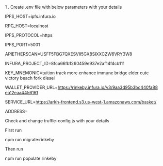 1 . Create .env file with below parameters with your details

IPFS_HOST=ipfs.infura.io 

RPC_HOST=localhost 

IPFS_PROTOCOL=https 

IPFS_PORT=5001 

APIETHERSCAN=USFF5FBG7QXESVII5GX8SIXXCZW6VRY3W8 

INFURA_PROJECT_ID=8fca66fb1260459e937e2af14f4cb111 

KEY_MNEMONIC=tuition track more enhance immune bridge elder cute victory beach fork diesel 

WALLET_PROVIDER_URL=https://rinkeby.infura.io/v3/9aa3d95b3bc440fa88ea12eaa4456161 

SERVICE_URL=https://arkh-frontend.s3.us-west-1.amazonaws.com/basket/

ADDRESS=

Check and change truffle-config.js with your details

First run

npm run migrate:rinkeby

Then run

npm run populate:rinkeby
